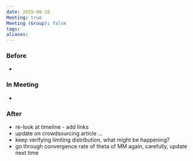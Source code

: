 ```yaml
---
date: 2025-08-19
Meeting: true
Meeting (Group): false
tags: 
aliases:
---
```


### Before
- 

### In Meeting
- 

### After
- re-look at timeline - add links
- update on crowdsourcing article ...
- keep verifying limiting distribution, what might be happening?
- go through convergence rate of theta of MM again, carefully, update next time